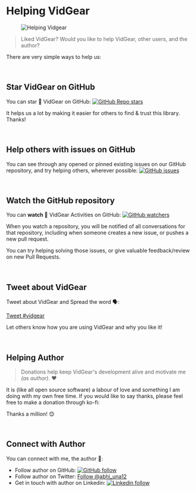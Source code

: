 <!--
===============================================
vidgear library source-code is deployed under the Apache 2.0 License:

Copyright (c) 2019 Abhishek Thakur(@abhiTronix) <abhi.una12@gmail.com>

Licensed under the Apache License, Version 2.0 (the "License");
you may not use this file except in compliance with the License.
You may obtain a copy of the License at

   http://www.apache.org/licenses/LICENSE-2.0

Unless required by applicable law or agreed to in writing, software
distributed under the License is distributed on an "AS IS" BASIS,
WITHOUT WARRANTIES OR CONDITIONS OF ANY KIND, either express or implied.
See the License for the specific language governing permissions and
limitations under the License.
===============================================
-->

# Helping VidGear

<figure>
  <img src="../assets/images/help_us.png" loading="lazy" alt="Helping Vidgear" class="shadow" />
</figure>

> Liked VidGear? Would you like to help VidGear, other users, and the author?

There are very simple ways to help us:


&nbsp; 


## Star VidGear on GitHub

You can star :star2: VidGear on GitHub: [![GitHub Repo stars](https://img.shields.io/github/stars/abhiTronix/vidgear?label=stars%20%E2%9C%A8&logo=github&style=flat-square)](https://github.com/abhiTronix/vidgear/stargazers)

It helps us a lot by making it easier for others to find & trust this library. Thanks!


&nbsp; 


## Help others with issues on GitHub

You can see through any opened or pinned existing issues on our GitHub repository, and try helping others, wherever possible: [![GitHub issues](https://img.shields.io/github/issues-raw/abhiTronix/vidgear?label=open%20issues%20%20%F0%9F%94%A7&logo=github&style=flat-square)](https://github.com/abhiTronix/vidgear/issues)


&nbsp; 


## Watch the GitHub repository

You can **watch 👀** VidGear Activities on GitHub: [![GitHub watchers](https://img.shields.io/github/watchers/abhiTronix/vidgear?label=watch%20%F0%9F%91%80&logo=github&style=flat-square)](https://github.com/abhiTronix/vidgear/subscription)

When you watch a repository, you will be notified of all conversations for that repository, including when someone creates a new issue, or pushes a new pull request.

You can try helping solving those issues, or give valuable feedback/review on new Pull Requests.


&nbsp; 


## Tweet about VidGear

Tweet about VidGear and Spread the word 🗣:

<a href="https://twitter.com/intent/tweet?button_hashtag=vidgear&ref_src=twsrc%5Etfw" class="twitter-hashtag-button" data-size="large" data-text="Checkout VidGear - A High-Performance Video-Processing Python Framework." data-url="https://abhitronix.github.io/vidgear" data-related="abhi_una12" data-show-count="false">Tweet #vidgear</a><script async src="https://platform.twitter.com/widgets.js" charset="utf-8"></script>

Let others know how you are using VidGear and why you like it!

&nbsp; 


## Helping Author

> Donations help keep VidGear's development alive and motivate me _(as author)_. :heart:

It is (like all open source software) a labour of love and something I am doing with my own free time. If you would like to say thanks, please feel free to make a donation through ko-fi:

<script type='text/javascript' src='https://ko-fi.com/widgets/widget_2.js'></script><script type='text/javascript'>kofiwidget2.init('Support Me on Ko-fi', '#eba100', 'W7W8WTYO');kofiwidget2.draw();</script> 

Thanks a million! :blush:


&nbsp; 


## Connect with Author

You can connect with me, the author 👋:

* Follow author on GitHub: [![GitHub follow](https://img.shields.io/github/followers/abhiTronix?label=Follow%20%40abhiTronix&logo=github&style=flat-square)](https://github.com/abhiTronix)
* Follow author on Twitter: <a href="https://twitter.com/abhi_una12?ref_src=twsrc%5Etfw" class="twitter-follow-button" data-show-count="false">Follow &commat;abhi_una12</a>
* Get in touch with author on Linkedin: [![Linkedin follow](https://img.shields.io/badge/Follow-&commat;Abhishek&nbsp;Thakur-orange.svg?logo=linkedin&style=flat-square)](https://in.linkedin.com/in/abhishek-abhitronix?trk=profile-badge)

<!-- Place this tag in your head or just before your close body tag. -->
<script async defer src="https://buttons.github.io/buttons.js"></script>
<script async src="https://platform.twitter.com/widgets.js" charset="utf-8"></script>


&nbsp; 
